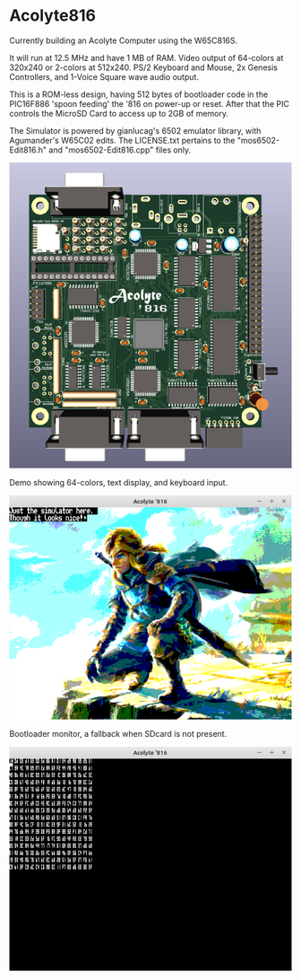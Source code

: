 # Acolyte816

Currently building an Acolyte Computer using the W65C816S.

It will run at 12.5 MHz and have 1 MB of RAM.  Video output of 64-colors at 320x240 or 2-colors at 512x240.  PS/2 Keyboard and Mouse, 2x Genesis Controllers, and 1-Voice Square wave audio output.

This is a ROM-less design, having 512 bytes of bootloader code in the PIC16F886 'spoon feeding' the '816 on power-up or reset.  After that the PIC controls the MicroSD Card to access up to 2GB of memory.

The Simulator is powered by gianlucag's 6502 emulator library, with Agumander's W65C02 edits.  The LICENSE.txt pertains to the "mos6502-Edit816.h" and "mos6502-Edit816.cpp" files only.

<img src="Acolyte816-Routed.png">

Demo showing 64-colors, text display, and keyboard input.

<img src="Simulator-Demo.png">

Bootloader monitor, a fallback when SDcard is not present.

<img src="Simulator-Bootloader.png">
